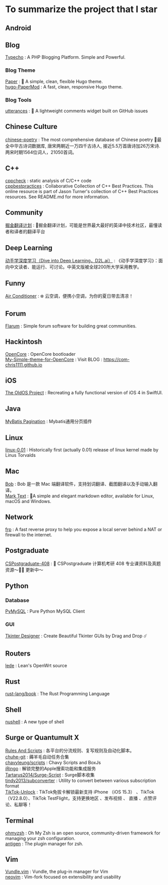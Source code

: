 # To summarize the project that I star

## Android

## Blog
[Typecho](https://github.com/typecho/typecho) : A PHP Blogging Platform. Simple and Powerful.

### Blog Theme
[Paper](https://github.com/nanxiaobei/hugo-paper) : 🥛 A simple, clean, flexible Hugo theme.   
[hugo-PaperMod](https://github.com/adityatelange/hugo-PaperMod) : A fast, clean, responsive Hugo theme.

### Blog Tools
[utterances](https://github.com/utterance/utterances) : 🔮 A lightweight comments widget built on GitHub issues

## Chinese Culture
[chinese-poetry](https://github.com/chinese-poetry/chinese-poetry) : The most comprehensive database of Chinese poetry 🧶最全中华古诗词数据库, 唐宋两朝近一万四千古诗人, 接近5.5万首唐诗加26万宋诗. 两宋时期1564位词人，21050首词。

## C++
[cppcheck](https://github.com/danmar/cppcheck) : static analysis of C/C++ code  
[cppbestpractices](https://github.com/cpp-best-practices/cppbestpractices) : Collaborative Collection of C++ Best Practices. This online resource is part of Jason Turner's collection of C++ Best Practices resources. See README.md for more information.


## Community
[掘金翻译计划](https://github.com/xitu/gold-miner) : 🥇掘金翻译计划，可能是世界最大最好的英译中技术社区，最懂读者和译者的翻译平台  
  
## Deep Learning  
[动手学深度学习（Dive into Deep Learning，D2L.ai）](https://github.com/d2l-ai/d2l-zh) : 《动手学深度学习》：面向中文读者、能运行、可讨论。中英文版被全球200所大学采用教学。

## Funny
[Air Conditioner](https://github.com/YunYouJun/air-conditioner) : ❄️ 云空调，便携小空调，为你的夏日带去清凉！

## Forum
[Flarum](https://github.com/flarum/flarum) : Simple forum software for building great communities.

## Hackintosh
[OpenCore](https://github.com/acidanthera/OpenCorePkg) : OpenCore bootloader  
[My-Simple-theme-for-OpenCore](https://github.com/chris1111/My-Simple-OC-Themes) : Visit BLOG : https://com-chris1111.github.io

## iOS
[The OldOS Project](https://github.com/zzanehip/The-OldOS-Project.git) : Recreating a fully functional version of iOS 4 in SwiftUI.

## Java
[MyBatis Pagination](https://github.com/pagehelper/Mybatis-PageHelper) : Mybatis通用分页插件

## Linux
[linux-0.01](https://github.com/zavg/linux-0.01) : Historically first (actually 0.01) release of linux kernel made by Linus Torvalds

## Mac
[Bob](https://github.com/ripperhe/Bob) : Bob 是一款 Mac 端翻译软件，支持划词翻译、截图翻译以及手动输入翻译。  
[Mark Text](https://github.com/marktext/marktext) : 📝A simple and elegant markdown editor, available for Linux, macOS and Windows.  


## Network
[frp](https://github.com/fatedier/frp) : A fast reverse proxy to help you expose a local server behind a NAT or firewall to the internet.

## Postgraduate
[CSPostgraduate-408](https://github.com/CodePanda66/CSPostgraduate-408/tree/master) : 💯 CSPostgraduate 计算机考研 408 专业课资料及真题资源～✍🏻 更新中～

## Python

### Database
[PyMySQL](https://github.com/PyMySQL/PyMySQL) : Pure Python MySQL Client

### GUI
[Tkinter Designer](https://github.com/ParthJadhav/Tkinter-Designer) : Create Beautiful Tkinter GUIs by Drag and Drop ☄️

## Routers
[lede](https://github.com/coolsnowwolf/lede) : Lean's OpenWrt source
  
## Rust
[rust-lang/book](https://github.com/rust-lang/book) : The Rust Programming Language 


## Shell
[nushell](https://github.com/nushell/nushell) : A new type of shell

## Surge or Quantumult X
[Rules And Scripts](https://github.com/blackmatrix7/ios_rule_script) : 各平台的分流规则、复写规则及自动化脚本。    
[chuhe-git](https://github.com/ChuheGit/1) : 薅羊毛自动任务合集  
[chavyleung/scripts](https://github.com/chavyleung/scripts) : Chavy Scripts and BoxJs  
[iRingo](https://github.com/VirgilClyne/iRingo) : 解锁完整的Apple搜索功能和集成服务  
[Tartarus2014/Surge-Script](https://github.com/Tartarus2014/Surge-Script) : Surge脚本收集  
[tindy2013/subconverter](https://github.com/tindy2013/subconverter) : Utility to convert between various subscription format  
[TikTok-Unlock](https://github.com/Semporia/TikTok-Unlock) : TikTok免拔卡解锁最新支持 iPhone （iOS 15.3） 、TikTok（V22.8.0）、TikTok TestFlight，支持更换地区 、发布视频 、 直播 、点赞评论、私聊等！  

  

## Terminal
[ohmyzsh](https://github.com/ohmyzsh/ohmyzsh) : Oh My Zsh is an open source, community-driven framework for managing your zsh configuration.  
[antigen](https://github.com/zsh-users/antigen) : The plugin manager for zsh.
  
   
   
## Vim
[Vundle.vim](https://github.com/VundleVim/Vundle.vim) : Vundle, the plug-in manager for Vim  
[neovim](https://github.com/neovim/neovim) : Vim-fork focused on extensibility and usability
